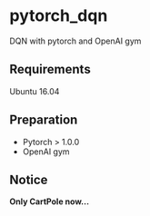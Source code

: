 # pytorch_dqn
DQN with pytorch and OpenAI gym

## Requirements
Ubuntu 16.04

## Preparation
- Pytorch > 1.0.0
- OpenAI gym


## Notice
**Only CartPole now...**
